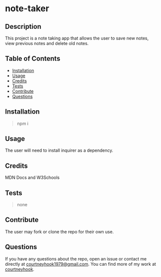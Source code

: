 # note-taker

## Description

This project is a note taking app that allows the user to save new notes, view previous notes and delete old notes.

## Table of Contents

- [Installation](#installation)
- [Usage](#usage)
- [Credits](#credits)
- [Tests](#tests)
- [Contribute](#contribute)
- [Questions](#questions)

## Installation

> npm i

## Usage

The user will need to install inquirer as a dependency.

## Credits

MDN Docs and W3Schools

## Tests

> none

## Contribute

The user may fork or clone the repo for their own use.

## Questions

If you have any questions about the repo, open an issue or contact me directly at <courtneyhook1979@gmail.com>. You can find more of my work at [courtneyhook](https://github.com/courtneyhook).
